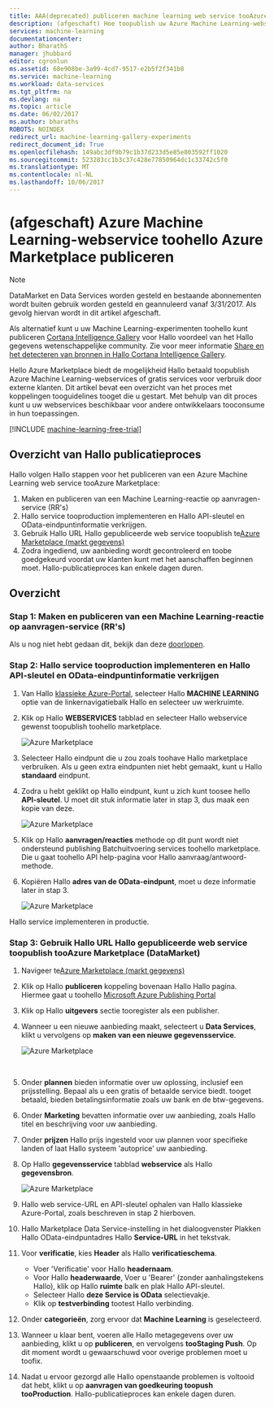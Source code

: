 ```yaml
---
title: AAA(deprecated) publiceren machine learning web service tooAzure Marketplace | Microsoft Docs
description: (afgeschaft) Hoe toopublish uw Azure Machine Learning-webservice toohello Azure Marketplace
services: machine-learning
documentationcenter: 
author: BharathS
manager: jhubbard
editor: cgronlun
ms.assetid: 68e908be-3a99-4cd7-9517-e2b5f2f341b8
ms.service: machine-learning
ms.workload: data-services
ms.tgt_pltfrm: na
ms.devlang: na
ms.topic: article
ms.date: 06/02/2017
ms.author: bharaths
ROBOTS: NOINDEX
redirect_url: machine-learning-gallery-experiments
redirect_document_id: True
ms.openlocfilehash: 149abc3df9b79c1b37d233d5e85e803592ff1020
ms.sourcegitcommit: 523283cc1b3c37c428e77850964dc1c33742c5f0
ms.translationtype: MT
ms.contentlocale: nl-NL
ms.lasthandoff: 10/06/2017
---
```

# <a name="deprecated-publish-azure-machine-learning-web-service-toohello-azure-marketplace"></a>(afgeschaft) Azure Machine Learning-webservice toohello Azure Marketplace publiceren

> [!NOTE]
> DataMarket en Data Services worden gesteld en bestaande abonnementen wordt buiten gebruik worden gesteld en geannuleerd vanaf 3/31/2017. Als gevolg hiervan wordt in dit artikel afgeschaft. 
> 
> Als alternatief kunt u uw Machine Learning-experimenten toohello kunt publiceren [Cortana Intelligence Gallery](https://gallery.cortanaintelligence.com/) voor Hallo voordeel van het Hallo gegevens wetenschappelijke community. Zie voor meer informatie [Share en het detecteren van bronnen in Hallo Cortana Intelligence Gallery](https://docs.microsoft.com/en-us/azure/machine-learning/machine-learning-gallery-how-to-use-contribute-publish).

Hello Azure Marketplace biedt de mogelijkheid Hallo betaald toopublish Azure Machine Learning-webservices of gratis services voor verbruik door externe klanten. Dit artikel bevat een overzicht van het proces met koppelingen tooguidelines tooget die u gestart. Met behulp van dit proces kunt u uw webservices beschikbaar voor andere ontwikkelaars tooconsume in hun toepassingen.

[!INCLUDE [machine-learning-free-trial](../../includes/machine-learning-free-trial.md)]

## <a name="overview-of-hello-publishing-process"></a>Overzicht van Hallo publicatieproces
Hallo volgen Hallo stappen voor het publiceren van een Azure Machine Learning web service tooAzure Marketplace:

1. Maken en publiceren van een Machine Learning-reactie op aanvragen-service (RR's)
2. Hallo service tooproduction implementeren en Hallo API-sleutel en OData-eindpuntinformatie verkrijgen.
3. Gebruik Hallo URL Hallo gepubliceerde web service toopublish te[Azure Marketplace (markt gegevens)](https://publish.windowsazure.com/workspace/) 
4. Zodra ingediend, uw aanbieding wordt gecontroleerd en toobe goedgekeurd voordat uw klanten kunt met het aanschaffen beginnen moet. Hallo-publicatieproces kan enkele dagen duren. 

## <a name="walk-through"></a>Overzicht
### <a name="step-1-create-and-publish-a-machine-learning-request-response-service-rrs"></a>Stap 1: Maken en publiceren van een Machine Learning-reactie op aanvragen-service (RR's)
 Als u nog niet hebt gedaan dit, bekijk dan deze [doorlopen](machine-learning-walkthrough-5-publish-web-service.md).

### <a name="step-2-deploy-hello-service-tooproduction-and-obtain-hello-api-key-and-odata-endpoint-information"></a>Stap 2: Hallo service tooproduction implementeren en Hallo API-sleutel en OData-eindpuntinformatie verkrijgen
1. Van Hallo [klassieke Azure-Portal](http://manage.windowsazure.com), selecteer Hallo **MACHINE LEARNING** optie van de linkernavigatiebalk Hallo en selecteer uw werkruimte. 
2. Klik op Hallo **WEBSERVICES** tabblad en selecteer Hallo webservice gewenst toopublish toohello marketplace.
   
    ![Azure Marketplace][workspace]
3. Selecteer Hallo eindpunt die u zou zoals toohave Hallo marketplace verbruiken. Als u geen extra eindpunten niet hebt gemaakt, kunt u Hallo **standaard** eindpunt.
4. Zodra u hebt geklikt op Hallo eindpunt, kunt u zich kunt toosee hello **API-sleutel**. U moet dit stuk informatie later in stap 3, dus maak een kopie van deze.
   
    ![Azure Marketplace][apikey]
5. Klik op Hallo **aanvragen/reacties** methode op dit punt wordt niet ondersteund publishing Batchuitvoering services toohello marketplace. Die u gaat toohello API help-pagina voor Hallo aanvraag/antwoord-methode.
6. Kopiëren Hallo **adres van de OData-eindpunt**, moet u deze informatie later in stap 3.
   
    ![Azure Marketplace][odata]

Hallo service implementeren in productie.

### <a name="step-3-use-hello-url-of-hello-published-web-service-toopublish-tooazure-marketplace-datamarket"></a>Stap 3: Gebruik Hallo URL Hallo gepubliceerde web service toopublish tooAzure Marketplace (DataMarket)
1. Navigeer te[Azure Marketplace (markt gegevens)](http://datamarket.azure.com/home) 
2. Klik op Hallo **publiceren** koppeling bovenaan Hallo Hallo pagina. Hiermee gaat u toohello [Microsoft Azure Publishing Portal](https://publish.windowsazure.com)
3. Klik op Hallo **uitgevers** sectie tooregister als een publisher.
4. Wanneer u een nieuwe aanbieding maakt, selecteert u **Data Services**, klikt u vervolgens op **maken van een nieuwe gegevensservice**. 
   
   ![Azure Marketplace][image1]
   
   <br />
5. Onder **plannen** bieden informatie over uw oplossing, inclusief een prijsstelling. Bepaal als u een gratis of betaalde service biedt. tooget betaald, bieden betalingsinformatie zoals uw bank en de btw-gegevens.
6. Onder **Marketing** bevatten informatie over uw aanbieding, zoals Hallo titel en beschrijving voor uw aanbieding.
7. Onder **prijzen** Hallo prijs ingesteld voor uw plannen voor specifieke landen of laat Hallo systeem 'autoprice' uw aanbieding.
8. Op Hallo **gegevensservice** tabblad **webservice** als Hallo **gegevensbron**.
   
    ![Azure Marketplace][image2]
9. Hallo web service-URL en API-sleutel ophalen van Hallo klassieke Azure-Portal, zoals beschreven in stap 2 hierboven.
10. Hallo Marketplace Data Service-instelling in het dialoogvenster Plakken Hallo OData-eindpuntadres Hallo **Service-URL** in het tekstvak.
11. Voor **verificatie**, kies **Header** als Hallo **verificatieschema**.
    
    * Voer 'Verificatie' voor Hallo **headernaam**.
    * Voor Hallo **headerwaarde**, Voer u 'Bearer' (zonder aanhalingstekens Hallo), klik op Hallo **ruimte** balk en plak Hallo API-sleutel.
    * Selecteer Hallo **deze Service is OData** selectievakje.
    * Klik op **testverbinding** tootest Hallo verbinding.
12. Onder **categorieën**, zorg ervoor dat **Machine Learning** is geselecteerd.
13. Wanneer u klaar bent, voeren alle Hallo metagegevens over uw aanbieding, klikt u op **publiceren**, en vervolgens **tooStaging Push**. Op dit moment wordt u gewaarschuwd voor overige problemen moet u toofix.
14. Nadat u ervoor gezorgd alle Hallo openstaande problemen is voltooid dat hebt, klikt u op **aanvragen van goedkeuring toopush tooProduction**. Hallo-publicatieproces kan enkele dagen duren. 

[image1]:./media/machine-learning-publish-web-service-to-azure-marketplace/image1.png
[image2]:./media/machine-learning-publish-web-service-to-azure-marketplace/image2.png
[workspace]:./media/machine-learning-publish-web-service-to-azure-marketplace/selectworkspace.png
[apikey]:./media/machine-learning-publish-web-service-to-azure-marketplace/apikey.png
[odata]:./media/machine-learning-publish-web-service-to-azure-marketplace/odata.png

